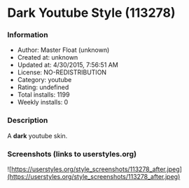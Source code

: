 # Dark Youtube Style (113278)

### Information
- Author: Master Float (unknown)
- Created at: unknown
- Updated at: 4/30/2015, 7:56:51 AM
- License: NO-REDISTRIBUTION
- Category: youtube
- Rating: undefined
- Total installs: 1199
- Weekly installs: 0


### Description
A <b>dark</b> youtube skin.


### Screenshots (links to userstyles.org)
![https://userstyles.org/style_screenshots/113278_after.jpeg](https://userstyles.org/style_screenshots/113278_after.jpeg)


